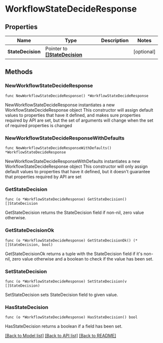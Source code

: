 # WorkflowStateDecideResponse

## Properties

Name | Type | Description | Notes
------------ | ------------- | ------------- | -------------
**StateDecision** | Pointer to [**[]StateDecision**](StateDecision.md) |  | [optional] 

## Methods

### NewWorkflowStateDecideResponse

`func NewWorkflowStateDecideResponse() *WorkflowStateDecideResponse`

NewWorkflowStateDecideResponse instantiates a new WorkflowStateDecideResponse object
This constructor will assign default values to properties that have it defined,
and makes sure properties required by API are set, but the set of arguments
will change when the set of required properties is changed

### NewWorkflowStateDecideResponseWithDefaults

`func NewWorkflowStateDecideResponseWithDefaults() *WorkflowStateDecideResponse`

NewWorkflowStateDecideResponseWithDefaults instantiates a new WorkflowStateDecideResponse object
This constructor will only assign default values to properties that have it defined,
but it doesn't guarantee that properties required by API are set

### GetStateDecision

`func (o *WorkflowStateDecideResponse) GetStateDecision() []StateDecision`

GetStateDecision returns the StateDecision field if non-nil, zero value otherwise.

### GetStateDecisionOk

`func (o *WorkflowStateDecideResponse) GetStateDecisionOk() (*[]StateDecision, bool)`

GetStateDecisionOk returns a tuple with the StateDecision field if it's non-nil, zero value otherwise
and a boolean to check if the value has been set.

### SetStateDecision

`func (o *WorkflowStateDecideResponse) SetStateDecision(v []StateDecision)`

SetStateDecision sets StateDecision field to given value.

### HasStateDecision

`func (o *WorkflowStateDecideResponse) HasStateDecision() bool`

HasStateDecision returns a boolean if a field has been set.


[[Back to Model list]](../README.md#documentation-for-models) [[Back to API list]](../README.md#documentation-for-api-endpoints) [[Back to README]](../README.md)


